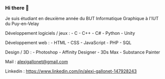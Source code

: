 ### Hi there 👋

Je suis étudiant en deuxième année du BUT Informatique Graphique à l'IUT du Puy-en-Velay

   Développement logiciels / jeux :
      - C
      - C++
      - C#
      - Python
      - Unity
  
   Développement web : 
      - HTML
      - CSS
      - JavaScript
      - PHP
      - SQL
    
   Design / 3D :
      - Photoshop
      - Affinity Designer
      - 3Ds Max
      - Substance Painter
    
Mail : alexigallonet@gmail.com

Linkedin : https://www.linkedin.com/in/alexi-gallonet-147928243


<!--
**alexiglnt/alexiglnt** is a ✨ _special_ ✨ repository because its `README.md` (this file) appears on your GitHub profile.

Here are some ideas to get you started:

- 🔭 I’m currently working on ...
- 🌱 I’m currently learning ...
- 👯 I’m looking to collaborate on ...
- 🤔 I’m looking for help with ...
- 💬 Ask me about ...
- 📫 How to reach me: ...
- 😄 Pronouns: ...
- ⚡ Fun fact: ...
-->
